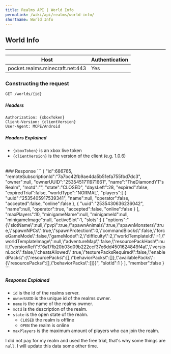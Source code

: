 ```yaml
---
title: Realms API | World Info
permalink: /wiki/api/realms/world-info/
shortname: World Info
---
```

## World Info

---

|Host|Authentication|
|----|--------------|
|pocket.realms.minecraft.net:443|Yes|
  
### Constructing the request
```
GET /worlds/{id} 
```
  
##### Headers
```
Authorization: {xboxToken}
Client-Version: {clientVersion}
User-Agent: MCPE/Android
```
  
##### Headers Explained
* `{xboxToken}` is an xbox live token  
* `{clientVersion}` is the version of the client (e.g. 1.0.6)  
  
<br>
### Response
```
{
    "id":686765,
    "remoteSubscriptionId":"7a7bc42fb9ae4da5b51efa755fbd7dc3",
    "owner":null,
    "ownerUUID":"2535451711971661",
    "name":"TheDiamondYT's Realm",
    "motd":"",
    "state":"CLOSED",
    "daysLeft":28,
    "expired":false,
    "expiredTrial":false,
    "worldType":"NORMAL",
    "players":[
        {
            "uuid":"2535405917539341",
            "name":null,
            "operator":false,
            "accepted":false,
            "online":false
        },
        {
            "uuid":"2535430636236042",
            "name":null,
            "operator":true,
            "accepted":false,
            "online":false
        }
    ],
    "maxPlayers":10,
    "minigameName":null,
    "minigameId":null,
    "minigameImage":null,
    "activeSlot":1,
    "slots":[
        {
            "options":"{\"slotName\":null,\"pvp\":true,\"spawnAnimals\":true,\"spawnMonsters\":true,\"spawnNPCs\":true,\"spawnProtection\":0,\"commandBlocks\":false,\"forceGameMode\":false,\"gameMode\":2,\"difficulty\":2,\"worldTemplateId\":-1,\"worldTemplateImage\":null,\"adventureMap\":false,\"resourcePackHash\":null,\"versionRef\":\"6a17fb20b03d09b222ccf37e6dd4501624849f4a\",\"versionLock\":false,\"cheatsAllowed\":true,\"texturePacksRequired\":false,\"enabledPacks\":{\"resourcePacks\":[],\"behaviorPacks\":[]},\"availablePacks\":{\"resourcePacks\":[],\"behaviorPacks\":[]}}",
            "slotId":1
        }
    ],
    "member":false
}
```
  
##### Response Explained 
* `id` is the id of the realms server.  
* `ownerUUID` is the unique id of the realms owner.  
* `name` is the name of the realms owmer.  
* `motd` is the description of the realm.
* `state` is the open state of the realm. 
  * `CLOSED` the realm is offline  
  * `OPEN` the realm is online  
* `maxPlayers` is the maximum amount of players who can join the realm.  
  
I did not pay for my realm and used the free trial, that's why some things are `null`. I will update this data some other time.
